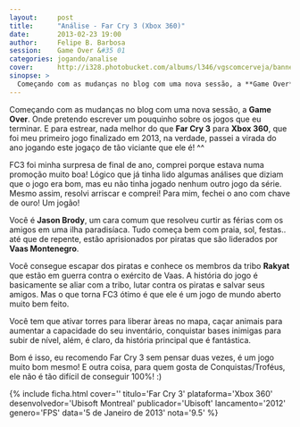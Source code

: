 ```yaml
---
layout:     post
title:      "Análise - Far Cry 3 (Xbox 360)"
date:       2013-02-23 19:00
author:     Felipe B. Barbosa
session:    Game Over &#35 01
categories: jogando/analise
cover:      http://i328.photobucket.com/albums/l346/vgscomcerveja/banner3_1_zpsplzx2idj.jpg
sinopse: >
  Começando com as mudanças no blog com uma nova sessão, a **Game Over**. Onde pretendo escrever um pouquinho sobre os jogos que eu terminar. E para estrear, nada melhor do que Far Cry 3 para Xbox 360, que foi meu primeiro jogo finalizado em 2013, na verdade, passei a virada do ano jogando este jogaço de tão viciante que ele é! ^^
---
```

Começando com as mudanças no blog com uma nova sessão, a **Game Over**. Onde pretendo escrever um pouquinho sobre os jogos que eu terminar. E para estrear, nada melhor do que **Far Cry 3** para **Xbox 360**, que foi meu primeiro jogo finalizado em 2013, na verdade, passei a virada do ano jogando este jogaço de tão viciante que ele é! ^^

FC3 foi minha surpresa de final de ano, comprei porque estava numa promoção muito boa! Lógico que já tinha lido algumas análises que diziam que o jogo era bom, mas eu não tinha jogado nenhum outro jogo da série. Mesmo assim, resolvi arriscar e comprei! Para mim, fechei o ano com chave de ouro! Um jogão!

Você é **Jason Brody**, um cara comum que resolveu curtir as férias com os amigos em uma ilha paradisíaca. Tudo começa bem com praia, sol, festas.. até que de repente, estão aprisionados por piratas que são liderados por **Vaas Montenegro**.

Você consegue escapar dos piratas e conhece os membros da tribo **Rakyat** que estão em guerra contra o exército de Vaas. A história do jogo é basicamente se aliar com a tribo, lutar contra os piratas e salvar seus amigos. Mas o que torna FC3 ótimo é que ele é um jogo de mundo aberto muito bem feito.

Você tem que ativar torres para liberar àreas no mapa, caçar animais para aumentar a capacidade do seu inventário, conquistar bases inimigas para subir de nível, além, é claro, da história principal que é fantástica.

Bom é isso, eu recomendo Far Cry 3 sem pensar duas vezes, é um jogo muito bom mesmo! E outra coisa, para quem gosta de Conquistas/Troféus, ele não é tão difícil de conseguir 100%! :)

{% include ficha.html
  cover=''
  titulo='Far Cry 3'
  plataforma='Xbox 360'
  desenvolvedor='Ubisoft Montreal'
  publicador='Ubisoft'
  lancamento='2012'
  genero='FPS'
  data='5 de Janeiro de 2013'
  nota='9.5' %}
